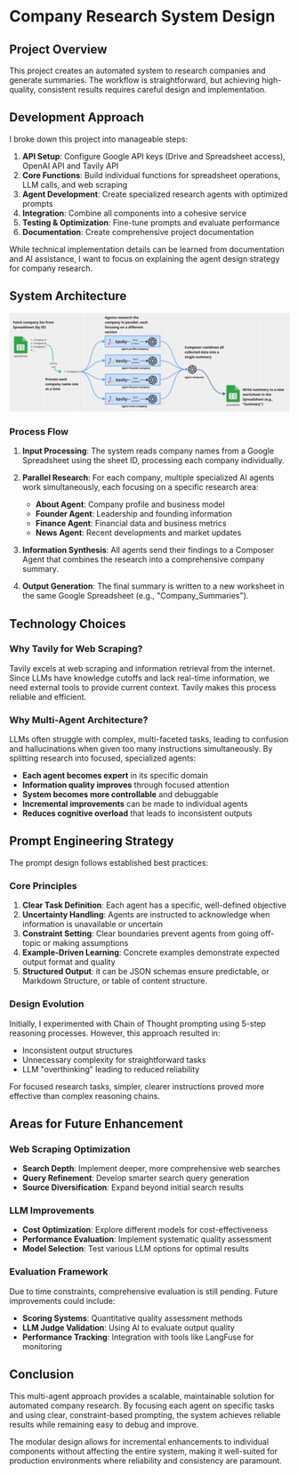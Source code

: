 # Company Research System Design

## Project Overview

This project creates an automated system to research companies and generate summaries. The workflow is straightforward, but achieving high-quality, consistent results requires careful design and implementation.

## Development Approach

I broke down this project into manageable steps:

1. **API Setup**: Configure Google API keys (Drive and Spreadsheet access), OpenAI API and Tavily API
2. **Core Functions**: Build individual functions for spreadsheet operations, LLM calls, and web scraping
3. **Agent Development**: Create specialized research agents with optimized prompts
4. **Integration**: Combine all components into a cohesive service
5. **Testing & Optimization**: Fine-tune prompts and evaluate performance
6. **Documentation**: Create comprehensive project documentation

While technical implementation details can be learned from documentation and AI assistance, I want to focus on explaining the agent design strategy for company research.

## System Architecture

![architecture](assets/workflow/1.png)

### Process Flow

1. **Input Processing**: The system reads company names from a Google Spreadsheet using the sheet ID, processing each company individually.

2. **Parallel Research**: For each company, multiple specialized AI agents work simultaneously, each focusing on a specific research area:
   - **About Agent**: Company profile and business model
   - **Founder Agent**: Leadership and founding information  
   - **Finance Agent**: Financial data and business metrics
   - **News Agent**: Recent developments and market updates

3. **Information Synthesis**: All agents send their findings to a Composer Agent that combines the research into a comprehensive company summary.

4. **Output Generation**: The final summary is written to a new worksheet in the same Google Spreadsheet (e.g., "Company_Summaries").

## Technology Choices

### Why Tavily for Web Scraping?

Tavily excels at web scraping and information retrieval from the internet. Since LLMs have knowledge cutoffs and lack real-time information, we need external tools to provide current context. Tavily makes this process reliable and efficient.

### Why Multi-Agent Architecture?

LLMs often struggle with complex, multi-faceted tasks, leading to confusion and hallucinations when given too many instructions simultaneously. By splitting research into focused, specialized agents:

- **Each agent becomes expert** in its specific domain
- **Information quality improves** through focused attention
- **System becomes more controllable** and debuggable
- **Incremental improvements** can be made to individual agents
- **Reduces cognitive overload** that leads to inconsistent outputs

## Prompt Engineering Strategy

The prompt design follows established best practices:

### Core Principles

1. **Clear Task Definition**: Each agent has a specific, well-defined objective
2. **Uncertainty Handling**: Agents are instructed to acknowledge when information is unavailable or uncertain
3. **Constraint Setting**: Clear boundaries prevent agents from going off-topic or making assumptions
4. **Example-Driven Learning**: Concrete examples demonstrate expected output format and quality
5. **Structured Output**: it can be JSON schemas ensure predictable, or  Markdown Structure, or table of content structure.

### Design Evolution

Initially, I experimented with Chain of Thought prompting using 5-step reasoning processes. However, this approach resulted in:
- Inconsistent output structures
- Unnecessary complexity for straightforward tasks
- LLM "overthinking" leading to reduced reliability

For focused research tasks, simpler, clearer instructions proved more effective than complex reasoning chains.

## Areas for Future Enhancement

### Web Scraping Optimization
- **Search Depth**: Implement deeper, more comprehensive web searches
- **Query Refinement**: Develop smarter search query generation
- **Source Diversification**: Expand beyond initial search results

### LLM Improvements
- **Cost Optimization**: Explore different models for cost-effectiveness
- **Performance Evaluation**: Implement systematic quality assessment
- **Model Selection**: Test various LLM options for optimal results

### Evaluation Framework
Due to time constraints, comprehensive evaluation is still pending. Future improvements could include:
- **Scoring Systems**: Quantitative quality assessment methods
- **LLM Judge Validation**: Using AI to evaluate output quality
- **Performance Tracking**: Integration with tools like LangFuse for monitoring

## Conclusion

This multi-agent approach provides a scalable, maintainable solution for automated company research. By focusing each agent on specific tasks and using clear, constraint-based prompting, the system achieves reliable results while remaining easy to debug and improve.

The modular design allows for incremental enhancements to individual components without affecting the entire system, making it well-suited for production environments where reliability and consistency are paramount.